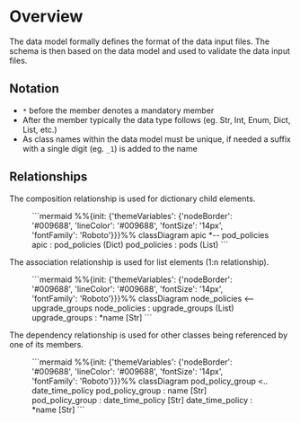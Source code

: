# Overview

The data model formally defines the format of the data input files. The schema is then based on the data model and used to validate the data input files.

## Notation

- `*` before the member denotes a mandatory member
- After the member typically the data type follows (eg. Str, Int, Enum, Dict, List, etc.)
- As class names within the data model must be unique, if needed a suffix with a single digit (eg. `_1`) is added to the name

## Relationships

The composition relationship is used for dictionary child elements.

<figure markdown>
```mermaid
%%{init: {'themeVariables': {'nodeBorder': '#009688', 'lineColor': '#009688', 'fontSize': '14px', 'fontFamily': 'Roboto'}}}%%
classDiagram
apic *-- pod_policies
apic : pod_policies (Dict)
pod_policies : pods (List)
```
</figure>

The association relationship is used for list elements (1:n relationship).

<figure markdown>
```mermaid
%%{init: {'themeVariables': {'nodeBorder': '#009688', 'lineColor': '#009688', 'fontSize': '14px', 'fontFamily': 'Roboto'}}}%%
classDiagram
node_policies <-- upgrade_groups
node_policies : upgrade_groups (List)
upgrade_groups : *name [Str]
```
</figure>

The dependency relationship is used for other classes being referenced by one of its members.

<figure markdown>
```mermaid
%%{init: {'themeVariables': {'nodeBorder': '#009688', 'lineColor': '#009688', 'fontSize': '14px', 'fontFamily': 'Roboto'}}}%%
classDiagram
pod_policy_group <.. date_time_policy
pod_policy_group : name [Str]
pod_policy_group : date_time_policy [Str]
date_time_policy : *name [Str]
```
</figure>
